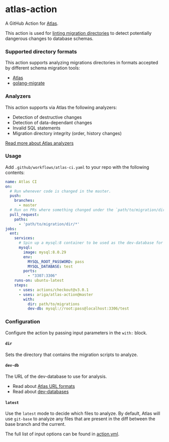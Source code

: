 # atlas-action

A GitHub Action for [Atlas](https://github.com/ariga/atlas).

This action is used for [linting migration directories](https://atlasgo.io/versioned/lint)
to detect potentially dangerous changes to database schemas.

### Supported directory formats

This action supports analyzing migrations directories in formats
accepted by different schema migration tools: 
* [Atlas](https://atlasgo.io)
* [golang-migrate](https://github.com/golang-migrate/migrate)

### Analyzers
This action supports via Atlas the following analyzers: 
* Detection of destructive changes
* Detection of data-dependant changes
* Invalid SQL statements
* Migration directory integrity (order, history changes)

[Read more about Atlas analyzers](https://atlasgo.io/lint/analyzers)

### Usage

Add `.github/workflows/atlas-ci.yaml` to your repo with the following contents:

```yaml
name: Atlas CI 
on:
  # Run whenever code is changed in the master.
  push:
    branches:
      - master
  # Run on PRs where something changed under the `path/to/migration/dir/` directory.
  pull_request:
    paths:
      - 'path/to/migration/dir/*'
jobs:
  ent:
    services:
      # Spin up a mysql:8 container to be used as the dev-database for analysis. 
      mysql:
        image: mysql:8.0.29
        env:
          MYSQL_ROOT_PASSWORD: pass
          MYSQL_DATABASE: test
        ports:
          - "3307:3306"
    runs-on: ubuntu-latest
    steps:
      - uses: actions/checkout@v3.0.1
      - uses: ariga/atlas-action@master
        with:
          dir: path/to/migrations
          dev-db: mysql://root:pass@localhost:3306/test
```

### Configuration

Configure the action by passing input parameters in the `with:` block. 

#### `dir`

Sets the directory that contains the migration scripts to analyze. 

#### `dev-db`

The URL of the dev-database to use for analysis. 

* Read about [Atlas URL formats](https://atlasgo.io/concepts/url)
* Read about [dev-databases](https://atlasgo.io/concepts/dev-database)

#### `latest`

Use the `latest` mode to decide which files to analyze. By default,
Atlas will use `git-base` to analyze any files that are present in the
diff between the base branch and the current. 

The full list of input options can be found in [action.yml](action.yml).